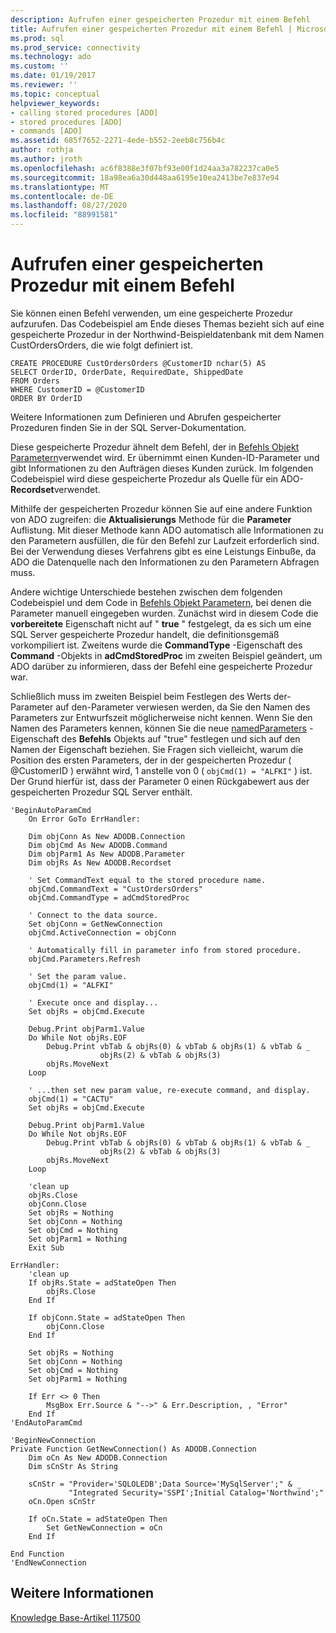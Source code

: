 ```yaml
---
description: Aufrufen einer gespeicherten Prozedur mit einem Befehl
title: Aufrufen einer gespeicherten Prozedur mit einem Befehl | Microsoft-Dokumentation
ms.prod: sql
ms.prod_service: connectivity
ms.technology: ado
ms.custom: ''
ms.date: 01/19/2017
ms.reviewer: ''
ms.topic: conceptual
helpviewer_keywords:
- calling stored procedures [ADO]
- stored procedures [ADO]
- commands [ADO]
ms.assetid: 685f7652-2271-4ede-b552-2eeb8c756b4c
author: rothja
ms.author: jroth
ms.openlocfilehash: ac6f8388e3f07bf93e00f1d24aa3a782237ca0e5
ms.sourcegitcommit: 18a98ea6a30d448aa6195e10ea2413be7e837e94
ms.translationtype: MT
ms.contentlocale: de-DE
ms.lasthandoff: 08/27/2020
ms.locfileid: "88991581"
---
```

# <a name="calling-a-stored-procedure-with-a-command"></a>Aufrufen einer gespeicherten Prozedur mit einem Befehl
Sie können einen Befehl verwenden, um eine gespeicherte Prozedur aufzurufen. Das Codebeispiel am Ende dieses Themas bezieht sich auf eine gespeicherte Prozedur in der Northwind-Beispieldatenbank mit dem Namen CustOrdersOrders, die wie folgt definiert ist.  
  
```  
CREATE PROCEDURE CustOrdersOrders @CustomerID nchar(5) AS  
SELECT OrderID, OrderDate, RequiredDate, ShippedDate  
FROM Orders  
WHERE CustomerID = @CustomerID  
ORDER BY OrderID  
```  
  
 Weitere Informationen zum Definieren und Abrufen gespeicherter Prozeduren finden Sie in der SQL Server-Dokumentation.  
  
 Diese gespeicherte Prozedur ähnelt dem Befehl, der in [Befehls Objekt Parametern](./command-object-parameters.md)verwendet wird. Er übernimmt einen Kunden-ID-Parameter und gibt Informationen zu den Aufträgen dieses Kunden zurück. Im folgenden Codebeispiel wird diese gespeicherte Prozedur als Quelle für ein ADO- **Recordset**verwendet.  
  
 Mithilfe der gespeicherten Prozedur können Sie auf eine andere Funktion von ADO zugreifen: die **Aktualisierungs** Methode für die **Parameter** Auflistung. Mit dieser Methode kann ADO automatisch alle Informationen zu den Parametern ausfüllen, die für den Befehl zur Laufzeit erforderlich sind. Bei der Verwendung dieses Verfahrens gibt es eine Leistungs Einbuße, da ADO die Datenquelle nach den Informationen zu den Parametern Abfragen muss.  
  
 Andere wichtige Unterschiede bestehen zwischen dem folgenden Codebeispiel und dem Code in [Befehls Objekt Parametern](./command-object-parameters.md), bei denen die Parameter manuell eingegeben wurden. Zunächst wird in diesem Code die **vorbereitete** Eigenschaft nicht auf " **true** " festgelegt, da es sich um eine SQL Server gespeicherte Prozedur handelt, die definitionsgemäß vorkompiliert ist. Zweitens wurde die **CommandType** -Eigenschaft des **Command** -Objekts in **adCmdStoredProc** im zweiten Beispiel geändert, um ADO darüber zu informieren, dass der Befehl eine gespeicherte Prozedur war.  
  
 Schließlich muss im zweiten Beispiel beim Festlegen des Werts der-Parameter auf den-Parameter verwiesen werden, da Sie den Namen des Parameters zur Entwurfszeit möglicherweise nicht kennen. Wenn Sie den Namen des Parameters kennen, können Sie die neue [namedParameters](../../reference/ado-api/namedparameters-property-ado.md) -Eigenschaft des **Befehls** Objekts auf "true" festlegen und sich auf den Namen der Eigenschaft beziehen. Sie Fragen sich vielleicht, warum die Position des ersten Parameters, der in der gespeicherten Prozedur ( @CustomerID ) erwähnt wird, 1 anstelle von 0 ( `objCmd(1) = "ALFKI"` ) ist. Der Grund hierfür ist, dass der Parameter 0 einen Rückgabewert aus der gespeicherten Prozedur SQL Server enthält.  
  
```  
'BeginAutoParamCmd  
    On Error GoTo ErrHandler:  
  
    Dim objConn As New ADODB.Connection  
    Dim objCmd As New ADODB.Command  
    Dim objParm1 As New ADODB.Parameter  
    Dim objRs As New ADODB.Recordset  
  
    ' Set CommandText equal to the stored procedure name.  
    objCmd.CommandText = "CustOrdersOrders"  
    objCmd.CommandType = adCmdStoredProc  
  
    ' Connect to the data source.  
    Set objConn = GetNewConnection  
    objCmd.ActiveConnection = objConn  
  
    ' Automatically fill in parameter info from stored procedure.  
    objCmd.Parameters.Refresh  
  
    ' Set the param value.  
    objCmd(1) = "ALFKI"  
  
    ' Execute once and display...  
    Set objRs = objCmd.Execute  
  
    Debug.Print objParm1.Value  
    Do While Not objRs.EOF  
        Debug.Print vbTab & objRs(0) & vbTab & objRs(1) & vbTab & _  
                    objRs(2) & vbTab & objRs(3)  
        objRs.MoveNext  
    Loop  
  
    ' ...then set new param value, re-execute command, and display.  
    objCmd(1) = "CACTU"  
    Set objRs = objCmd.Execute  
  
    Debug.Print objParm1.Value  
    Do While Not objRs.EOF  
        Debug.Print vbTab & objRs(0) & vbTab & objRs(1) & vbTab & _  
                    objRs(2) & vbTab & objRs(3)  
        objRs.MoveNext  
    Loop  
  
    'clean up  
    objRs.Close  
    objConn.Close  
    Set objRs = Nothing  
    Set objConn = Nothing  
    Set objCmd = Nothing  
    Set objParm1 = Nothing  
    Exit Sub  
  
ErrHandler:  
    'clean up  
    If objRs.State = adStateOpen Then  
        objRs.Close  
    End If  
  
    If objConn.State = adStateOpen Then  
        objConn.Close  
    End If  
  
    Set objRs = Nothing  
    Set objConn = Nothing  
    Set objCmd = Nothing  
    Set objParm1 = Nothing  
  
    If Err <> 0 Then  
        MsgBox Err.Source & "-->" & Err.Description, , "Error"  
    End If  
'EndAutoParamCmd  
  
'BeginNewConnection  
Private Function GetNewConnection() As ADODB.Connection  
    Dim oCn As New ADODB.Connection  
    Dim sCnStr As String  
  
    sCnStr = "Provider='SQLOLEDB';Data Source='MySqlServer';" & _  
             "Integrated Security='SSPI';Initial Catalog='Northwind';"  
    oCn.Open sCnStr  
  
    If oCn.State = adStateOpen Then  
        Set GetNewConnection = oCn  
    End If  
  
End Function  
'EndNewConnection  
```  
  
## <a name="see-also"></a>Weitere Informationen  
 [Knowledge Base-Artikel 117500](https://go.microsoft.com/fwlink/?LinkId=117500)